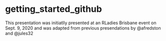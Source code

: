 # getting_started_github

This presentation was initiatlly presented at an RLadies Brisbane event on Sept. 9, 2020 and was adapted from previous presendations by @afredston and @jules32
